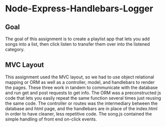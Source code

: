 # Node-Express-Handlebars-Logger

## Goal
The goal of this assignment is to create a playlist app that lets you add songs into a list, then click listen to transfer them over into the listened category.

## MVC Layout
This assignment used the MVC layout, so we had to use object relational mapping or ORM as well as a controller, model, and handlebars to render the pages. These three work in tandem to communicate with the database and run get and post requests to get info. The ORM was a preconstructed js code that lets you easily repeat the same function several times just reusing the same code. The controller or routes was the intermediary between the database and html page, and the handlebars are in place of the index.html in order to have cleaner, less repetitive code. The song.js contained the simple handling of front end on-click events.